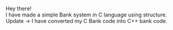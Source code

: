 Hey there!
<br>
I have made a simple Bank system in C language using structure.
<br>
Update -> I have converted my C Bank code into C++ bank code.
